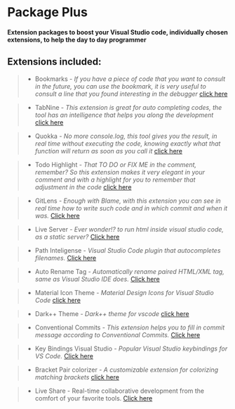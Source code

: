 # Package Plus

#### Extension packages to boost your Visual Studio code, individually chosen extensions, to help the day to day programmer

## Extensions included:

> - Bookmarks - *If you have a piece of code that you want to consult in the future, you can use the bookmark, it is very useful to consult a line that you found interesting in the debugger* [click here](https://marketplace.visualstudio.com/items?itemName=alefragnani.Bookmarks)

> - TabNine - *This extension is great for auto completing codes, the tool has an intelligence that helps you along the development* [click here](https://marketplace.visualstudio.com/items?itemName=TabNine.tabnine-vscode)

> - Quokka - *No more console.log, this tool gives you the result, in real time without executing the code, knowing exactly what that function will return as soon as you call it* [click here](https://marketplace.visualstudio.com/items?itemName=WallabyJs.quokka-vscode)

> - Todo Highlight - *That TO DO or FIX ME in the comment, remember? So this extension makes it very elegant in your comment and with a highlight for you to remember that adjustment in the code* [click here](https://marketplace.visualstudio.com/items?itemName=wayou.vscode-todo-highlight)

> - GitLens - *Enough with Blame, with this extension you can see in real time how to write such code and in which commit and when it was.* [Click here](https://marketplace.visualstudio.com/items?itemName=eamodio.gitlens)

> - Live Server - *Ever wonder!? to run html inside visual studio code, as a static server?* [Click here](https://marketplace.visualstudio.com/items?itemName=ritwickdey.LiveServer)

> - Path Inteligense - *Visual Studio Code plugin that autocompletes filenames.* [Click here](https://marketplace.visualstudio.com/items?itemName=christian-kohler.path-intellisense)

> - Auto Rename Tag - *Automatically rename paired HTML/XML tag, same as Visual Studio IDE does.* [Click here](https://marketplace.visualstudio.com/items?itemName=formulahendry.auto-rename-tag)

> - Material Icon Theme - *Material Design Icons for Visual Studio Code* [click here](https://marketplace.visualstudio.com/items?itemName=PKief.material-icon-theme)

> - Dark++ Theme - *Dark++ theme for vscode* [click here](https://marketplace.visualstudio.com/items?itemName=DryWolf.dark-plus-plus-theme)

> - Conventional Commits - *This extension helps you to fill in commit message according to Conventional Commits.* [Click here](https://marketplace.visualstudio.com/items?itemName=vivaxy.vscode-conventional-commits)

> - Key Bindings Visual Studio - *Popular Visual Studio keybindings for VS Code.* [Click here](https://marketplace.visualstudio.com/items?itemName=ms-vscode.vs-keybindings)

> - Bracket Pair colorizer - *A customizable extension for colorizing matching brackets* [click here](https://marketplace.visualstudio.com/items?itemName=CoenraadS.bracket-pair-colorizer)

> - Live Share - Real-time collaborative development from the comfort of your favorite tools. [Click here](https://marketplace.visualstudio.com/items?itemName=MS-vsliveshare.vsliveshare)

